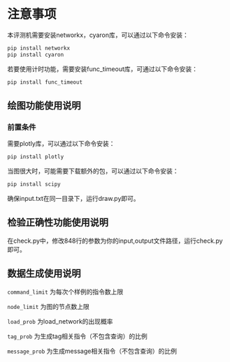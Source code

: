 # 注意事项  
本评测机需要安装networkx，cyaron库，可以通过以下命令安装：  
```bash
pip install networkx
pip install cyaron
```
若要使用计时功能，需要安装func_timeout库，可通过以下命令安装：  
```bash
pip install func_timeout
```

## 绘图功能使用说明  
### 前置条件  
需要plotly库，可以通过以下命令安装：  
```bash
pip install plotly
```
当图很大时，可能需要下载额外的包，可以通过以下命令安装：  
```bash
pip install scipy
```
确保input.txt在同一目录下，运行draw.py即可。

## 检验正确性功能使用说明
在check.py中，修改848行的参数为你的input,output文件路径，运行check.py即可。

## 数据生成使用说明
`command_limit` 为每次个样例的指令数上限

`node_limit` 为图的节点数上限

`load_prob` 为load_network的出现概率

`tag_prob` 为生成tag相关指令（不包含查询）的比例

`message_prob` 为生成message相关指令（不包含查询）的比例